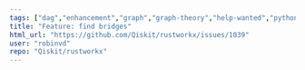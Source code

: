 ```yaml
---
tags: ["dag","enhancement","graph","graph-theory","help-wanted","python","rust"]
title: "Feature: find bridges"
html_url: "https://github.com/Qiskit/rustworkx/issues/1039"
user: "robinvd"
repo: "Qiskit/rustworkx"
---
```


